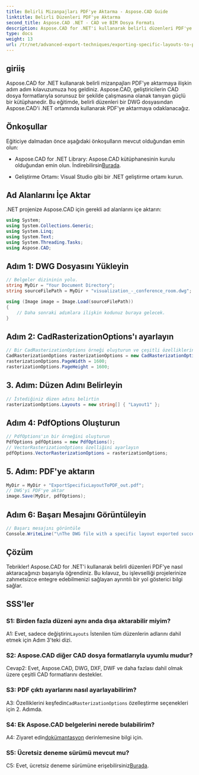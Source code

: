 ```yaml
---
title: Belirli Mizanpajları PDF'ye Aktarma - Aspose.CAD Guide
linktitle: Belirli Düzenleri PDF'ye Aktarma
second_title: Aspose.CAD .NET - CAD ve BIM Dosya Formatı
description: Aspose.CAD for .NET'i kullanarak belirli düzenleri PDF'ye nasıl aktaracağınızı öğrenin. Sorunsuz entegrasyon için adım adım kılavuz.
type: docs
weight: 13
url: /tr/net/advanced-export-techniques/exporting-specific-layouts-to-pdf/
---
```

## giriiş

Aspose.CAD for .NET kullanarak belirli mizanpajları PDF'ye aktarmaya ilişkin adım adım kılavuzumuza hoş geldiniz. Aspose.CAD, geliştiricilerin CAD dosya formatlarıyla sorunsuz bir şekilde çalışmasına olanak tanıyan güçlü bir kütüphanedir. Bu eğitimde, belirli düzenleri bir DWG dosyasından Aspose.CAD'i .NET ortamında kullanarak PDF'ye aktarmaya odaklanacağız.

## Önkoşullar

Eğiticiye dalmadan önce aşağıdaki önkoşulların mevcut olduğundan emin olun:

-  Aspose.CAD for .NET Library: Aspose.CAD kütüphanesinin kurulu olduğundan emin olun. İndirebilirsin[Burada](https://releases.aspose.com/cad/net/).

- Geliştirme Ortamı: Visual Studio gibi bir .NET geliştirme ortamı kurun.

## Ad Alanlarını İçe Aktar

.NET projenize Aspose.CAD için gerekli ad alanlarını içe aktarın:

```csharp
using System;
using System.Collections.Generic;
using System.Linq;
using System.Text;
using System.Threading.Tasks;
using Aspose.CAD;
```

## Adım 1: DWG Dosyasını Yükleyin

```csharp
// Belgeler dizininin yolu.
string MyDir = "Your Document Directory";
string sourceFilePath = MyDir + "visualization_-_conference_room.dwg";

using (Image image = Image.Load(sourceFilePath))
{
    // Daha sonraki adımlara ilişkin kodunuz buraya gelecek.
}
```

## Adım 2: CadRasterizationOptions'ı ayarlayın

```csharp
// Bir CadRasterizationOptions örneği oluşturun ve çeşitli özelliklerini ayarlayın
CadRasterizationOptions rasterizationOptions = new CadRasterizationOptions();
rasterizationOptions.PageWidth = 1600;
rasterizationOptions.PageHeight = 1600;
```

## 3. Adım: Düzen Adını Belirleyin

```csharp
// İstediğiniz düzen adını belirtin
rasterizationOptions.Layouts = new string[] { "Layout1" };
```

## Adım 4: PdfOptions Oluşturun

```csharp
// PdfOptions'ın bir örneğini oluşturun
PdfOptions pdfOptions = new PdfOptions();
// VectorRasterizationOptions özelliğini ayarlayın
pdfOptions.VectorRasterizationOptions = rasterizationOptions;
```

## 5. Adım: PDF'ye aktarın

```csharp
MyDir = MyDir + "ExportSpecificLayoutToPDF_out.pdf";
// DWG'yi PDF'ye aktar
image.Save(MyDir, pdfOptions);
```

## Adım 6: Başarı Mesajını Görüntüleyin

```csharp
// Başarı mesajını görüntüle
Console.WriteLine("\nThe DWG file with a specific layout exported successfully to PDF.\nFile saved at " + MyDir);
```

## Çözüm

Tebrikler! Aspose.CAD for .NET'i kullanarak belirli düzenleri PDF'ye nasıl aktaracağınızı başarıyla öğrendiniz. Bu kılavuz, bu işlevselliği projelerinize zahmetsizce entegre edebilmenizi sağlayan ayrıntılı bir yol gösterici bilgi sağlar.

## SSS'ler

### S1: Birden fazla düzeni aynı anda dışa aktarabilir miyim?

 A1: Evet, sadece değiştirin`Layouts` İstenilen tüm düzenlerin adlarını dahil etmek için Adım 3'teki dizi.

### S2: Aspose.CAD diğer CAD dosya formatlarıyla uyumlu mudur?

Cevap2: Evet, Aspose.CAD, DWG, DXF, DWF ve daha fazlası dahil olmak üzere çeşitli CAD formatlarını destekler.

### S3: PDF çıktı ayarlarını nasıl ayarlayabilirim?

 A3: Özelliklerini keşfedin`CadRasterizationOptions` özelleştirme seçenekleri için 2. Adımda.

### S4: Ek Aspose.CAD belgelerini nerede bulabilirim?

 A4: Ziyaret edin[dokümantasyon](https://reference.aspose.com/cad/net/) derinlemesine bilgi için.

### S5: Ücretsiz deneme sürümü mevcut mu?

 C5: Evet, ücretsiz deneme sürümüne erişebilirsiniz[Burada](https://releases.aspose.com/).